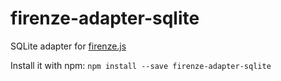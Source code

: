 # firenze-adapter-sqlite

SQLite adapter for [firenze.js](https://github.com/fahad19/firenze)

Install it with npm: `npm install --save firenze-adapter-sqlite`
